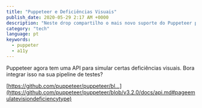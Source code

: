 ```yaml
---
title: "Puppeteer e Deficiências Visuais"
publish_date: 2020-05-29 2:17 AM +0000
description: "Neste drop compartilho o mais novo suporte do Puppeteer para deficiências visuais."
category: "tech"
language: pt
keywords:
  - puppeter
  - a11y
---
```


Puppeteer agora tem uma API para simular certas deficiências visuais. Bora integrar isso na sua pipeline de testes?

[https://github.com/puppeteer/puppeteer/bl...](https://github.com/puppeteer/puppeteer/blob/v3.2.0/docs/api.md#pageemulatevisiondeficiencytype)
